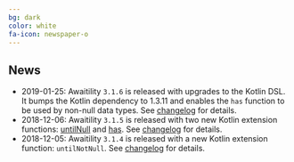 ```yaml
---
bg: dark
color: white
fa-icon: newspaper-o
---
```

## News
* 2019-01-25: Awaitility `3.1.6` is released with upgrades to the Kotlin DSL. It bumps the Kotlin dependency to 1.3.11 and enables the `has` function to be used by non-null data types. See [changelog](https://raw.githubusercontent.com/awaitility/awaitility/master/changelog.txt) for details.
* 2018-12-06: Awaitility `3.1.5` is released with two new Kotlin extension functions: [untilNull](https://github.com/awaitility/awaitility/wiki/Kotlin#untilnulluntilnotnull) and [has](https://github.com/awaitility/awaitility/wiki/Kotlin#untilcallto). See [changelog](https://raw.githubusercontent.com/awaitility/awaitility/master/changelog.txt) for details.
* 2018-12-05: Awaitility `3.1.4` is released with a new Kotlin extension function: `untilNotNull`. See [changelog](https://raw.githubusercontent.com/awaitility/awaitility/master/changelog.txt) for details.
